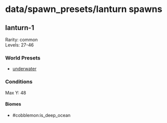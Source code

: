 # data/spawn_presets/lanturn spawns  
  
## lanturn-1  
Rarity: common  
Levels: 27-46  
  
### World Presets  
* [underwater](/data/world_presets/underwater.md)  
  
### Conditions  
Max Y: 48  
  
#### Biomes  
  * #cobblemon:is_deep_ocean
  
